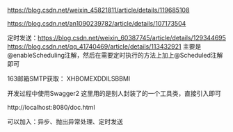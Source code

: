 
https://blog.csdn.net/weixin_45821811/article/details/119685108

https://blog.csdn.net/an1090239782/article/details/107173504


定时发送：https://blog.csdn.net/weixin_60387745/article/details/129344695
https://blog.csdn.net/qq_41740469/article/details/113432921
主要是@enableScheduling注解，然后在需要定时执行的方法上加上@Scheduled注解即可

163邮箱SMTP获取：
XHBOMEXDDILSBBMI

开发过程中使用Swagger2
这里用的是别人封装了的一个工具类，直接引入即可

http://localhost:8080/doc.html

可以加入：异步、抛出异常处理、定时发送
